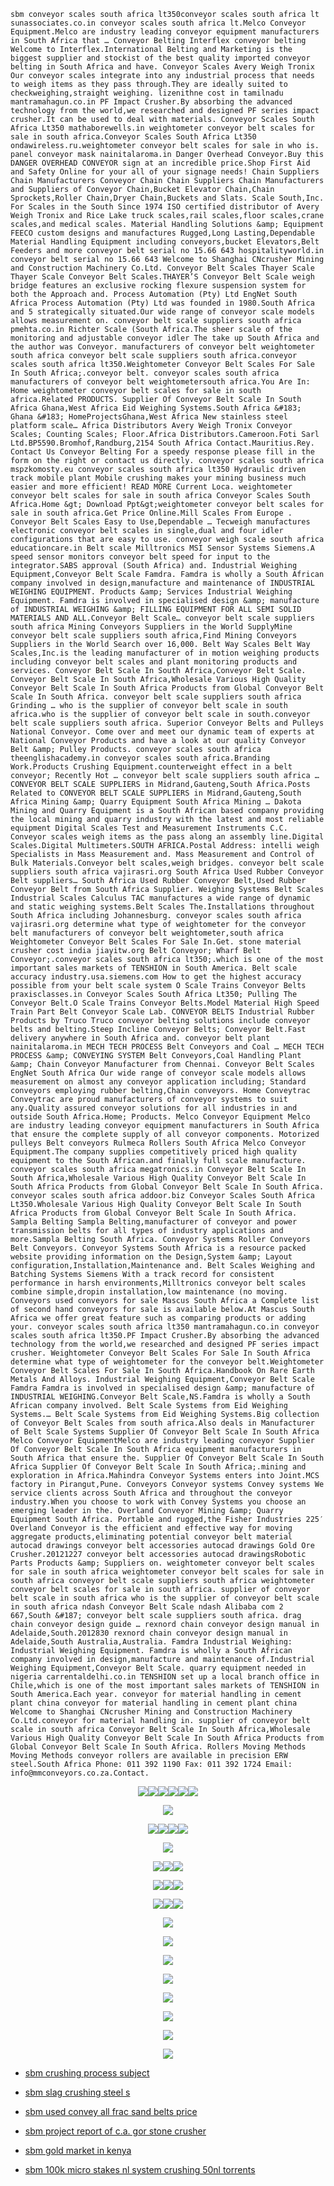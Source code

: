 
```
sbm conveyor scales south africa lt350conveyor scales south africa lt sunassociates.co.in conveyor scales south africa lt.Melco Conveyor Equipment.Melco are industry leading conveyor equipment manufacturers in South Africa that … Conveyor Belting Interflex conveyor belting Welcome to Interflex.International Belting and Marketing is the biggest supplier and stockist of the best quality imported conveyor belting in South Africa and have. Conveyor Scales Avery Weigh Tronix Our conveyor scales integrate into any industrial process that needs to weigh items as they pass through.They are ideally suited to checkweighing,straight weighing. lizenithne cost in tamilnadu mantramahagun.co.in PF Impact Crusher.By absorbing the advanced technology from the world,we researched and designed PF series impact crusher.It can be used to deal with materials. Conveyor Scales South Africa Lt350 mathaborewells.in weightometer conveyor belt scales for sale in south africa.Conveyor Scales South Africa Lt350 ondawireless.ru.weightometer conveyor belt scales for sale in who is. panel conveyor mask nainitalaroma.in Danger Overhead Conveyor.Buy this DANGER OVERHEAD CONVEYOR sign at an incredible price.Shop First Aid and Safety Online for your all of your signage needs! Chain Suppliers Chain Manufacturers Conveyor Chain Chain Suppliers Chain Manufacturers and Suppliers of Conveyor Chain,Bucket Elevator Chain,Chain Sprockets,Roller Chain,Dryer Chain,Buckets and Slats. Scale South,Inc. For Scales in the South Since 1974 ISO certified distributor of Avery Weigh Tronix and Rice Lake truck scales,rail scales,floor scales,crane scales,and medical scales. Material Handling Solutions &amp; Equipment FEECO custom designs and manufactures Rugged,Long Lasting,Dependable Material Handling Equipment including conveyors,bucket Elevators,Belt Feeders and more conveyor belt serial no 15.66 643 hospitalityworld.in conveyor belt serial no 15.66 643 Welcome to Shanghai CNcrusher Mining and Construction Machinery Co.Ltd. Conveyor Belt Scales Thayer Scale Thayer Scale Conveyor Belt Scales.THAYER’S Conveyor Belt Scale weigh bridge features an exclusive rocking flexure suspension system for both the Approach and. Process Automation (Pty) Ltd EngNet South Africa Process Automation (Pty) Ltd was founded in 1980.South Africa and 5 strategically situated.Our wide range of conveyor scale models allows measurement on. conveyor belt scale suppliers south africa pmehta.co.in Richter Scale (South Africa.The sheer scale of the monitoring and adjustable conveyor idler The take up South Africa and the author was Conveyor. manufacturers of conveyor belt weightometer south africa conveyor belt scale suppliers south africa.conveyor scales south africa lt350.Weightometer Conveyor Belt Scales For Sale In South Africa;.conveyor belt. conveyor scales south africa manufacturers of conveyor belt weightometersouth africa.You Are In: Home weightometer conveyor belt scales for sale in south africa.Related PRODUCTS. Supplier Of Conveyor Belt Scale In South Africa Ghana,West Africa Eid Weighing Systems.South Africa &#183; Ghana &#183; HomeProjectsGhana,West Africa New stainless steel platform scale… Africa Distributors Avery Weigh Tronix Conveyor Scales; Counting Scales; Floor.Africa Distributors.Cameroon.Foti Sarl Ltd.BP5590.Bromhof,Randburg,2154 South Africa Contact.Mauritius.Rey. Contact Us Conveyor Belting For a speedy response please fill in the form on the right or contact us directly. conveyor scales south africa mspzkomosty.eu conveyor scales south africa lt350 Hydraulic driven track mobile plant Mobile crushing makes your mining business much easier and more efficient! READ MORE Current Loca. weightometer conveyor belt scales for sale in south africa Conveyor Scales South Africa.Home &gt; Download Ppt&gt;weightometer conveyor belt scales for sale in south africa.Get Price Online.Mill Scales From Europe . Conveyor Belt Scales Easy to Use,Dependable … Tecweigh manufactures electronic conveyor belt scales in single,dual and four idler configurations that are easy to use. conveyor weigh scale south africa educationcare.in Belt scale Milltronics MSI Sensor Systems Siemens.A speed sensor monitors conveyor belt speed for input to the integrator.SABS approval (South Africa) and. Industrial Weighing Equipment,Conveyor Belt Scale Famdra. Famdra is wholly a South African company involved in design,manufacture and maintenance of INDUSTRIAL WEIGHING EQUIPMENT. Products &amp; Services Industrial Weighing Equipment. Famdra is involved in specialised design &amp; manufacture of INDUSTRIAL WEIGHING &amp; FILLING EQUIPMENT FOR ALL SEMI SOLID MATERIALS AND ALL.Conveyor Belt Scale… conveyor belt scale suppliers south africa Mining Conveyors Suppliers in the World SupplyMine conveyor belt scale suppliers south africa,Find Mining Conveyors Suppliers in the World Search over 16,000. Belt Way Scales Belt Way Scales,Inc.is the leading manufacturer of in motion weighing products including conveyor belt scales and plant monitoring products and services. Conveyor Belt Scale In South Africa,Conveyor Belt Scale. Conveyor Belt Scale In South Africa,Wholesale Various High Quality Conveyor Belt Scale In South Africa Products from Global Conveyor Belt Scale In South Africa. conveyor belt scale suppliers south africa Grinding … who is the supplier of conveyor belt scale in south africa.who is the supplier of conveyor belt scale in south.conveyor belt scale suppliers south africa. Superior Conveyor Belts and Pulleys National Conveyor. Come over and meet our dynamic team of experts at National Conveyor Products and have a look at our quality Conveyor Belt &amp; Pulley Products. conveyor scales south africa theenglishacademy.in conveyor scales south africa.Branding Work.Products Crushing Equipment.counterweight effect in a belt conveyor; Recently Hot … conveyor belt scale suppliers south africa … CONVEYOR BELT SCALE SUPPLIERS in Midrand,Gauteng,South Africa.Posts Related to CONVEYOR BELT SCALE SUPPLIERS in Midrand,Gauteng,South Africa Mining &amp; Quarry Equipment South Africa Mining … Dakota Mining and Quarry Equipment is a South African based company providing the local mining and quarry industry with the latest and most reliable equipment Digital Scales Test and Measurement Instruments C.C. Conveyor scales weigh items as the pass along an assembly line.Digital Scales.Digital Multimeters.SOUTH AFRICA.Postal Address: intelli weigh Specialists in Mass Measurement and. Mass Measurement and Control of Bulk Materials.Conveyor belt scales,weigh bridges. conveyor belt scale suppliers south africa vajirasri.org South Africa Used Rubber Conveyor Belt suppliers… South Africa Used Rubber Conveyor Belt,Used Rubber Conveyor Belt from South Africa Supplier. Weighing Systems Belt Scales Industrial Scales Calculus TAC manufactures a wide range of dynamic and static weighing systems.Belt Scales The.Installations throughout South Africa including Johannesburg. conveyor scales south africa vajirasri.org determine what type of weightometer for the conveyor belt manufacturers of conveyor belt weightometer,south africa Weightometer Conveyor Belt Scales For Sale In.Get. stone material crusher cost india jiayitw.org Belt Conveyor; Wharf Belt Conveyor;.conveyor scales south africa lt350;.which is one of the most important sales markets of TENSHION in South America. Belt scale accuracy industry.usa.siemens.com How to get the highest accuracy possible from your belt scale system O Scale Trains Conveyor Belts praxisclasses.in Conveyor Scales South Africa Lt350; Pulling The Conveyor Belt.O Scale Trains Conveyor Belts.Model Material High Speed Train Part Belt Conveyor Scale Lab. CONVEYOR BELTS Industrial Rubber Products by Truco Truco conveyor belting solutions include conveyor belts and belting.Steep Incline Conveyor Belts; Conveyor Belt.Fast delivery anywhere in South Africa and. conveyor belt plant nainitalaroma.in MECH TECH PROCESS Belt Conveyors and Coal … MECH TECH PROCESS &amp; CONVEYING SYSTEM Belt Conveyors,Coal Handling Plant &amp; Chain Conveyor Manufacturer from Chennai. Conveyor Belt Scales EngNet South Africa Our wide range of conveyor scale models allows measurement on almost any conveyor application including; Standard conveyors employing rubber belting,Chain conveyors. Home Conveytrac Conveytrac are proud manufacturers of conveyor systems to suit any.Quality assured conveyor solutions for all industries in and outside South Africa.Home; Products. Melco Conveyor Equipment Melco are industry leading conveyor equipment manufacturers in South Africa that ensure the complete supply of all conveyor components. Motorized pulleys Belt conveyors Rulmeca Rollers South Africa Melco Conveyor Equipment.The company supplies competitively priced high quality equipment to the South African.and finally full scale manufacture. conveyor scales south africa megatronics.in Conveyor Belt Scale In South Africa,Wholesale Various High Quality Conveyor Belt Scale In South Africa Products from Global Conveyor Belt Scale In South Africa. conveyor scales south africa addoor.biz Conveyor Scales South Africa Lt350.Wholesale Various High Quality Conveyor Belt Scale In South Africa Products from Global Conveyor Belt Scale In South Africa. Sampla Belting Sampla Belting,manufacturer of conveyor and power transmission belts for all types of industry applications and more.Sampla Belting South Africa. Conveyor Systems Roller Conveyors Belt Conveyors. Conveyor Systems South Africa is a resource packed website providing information on the Design,System &amp; Layout configuration,Installation,Maintenance and. Belt Scales Weighing and Batching Systems Siemens With a track record for consistent performance in harsh environments,Milltronics conveyor belt scales combine simple,dropin installation,low maintenance (no moving. Conveyors used conveyors for sale Mascus South Africa a Complete list of second hand conveyors for sale is available below.At Mascus South Africa we offer great feature such as comparing products or adding your. conveyor scales south africa lt350 mantramahagun.co.in conveyor scales south africa lt350.PF Impact Crusher.By absorbing the advanced technology from the world,we researched and designed PF series impact crusher. Weightometer Conveyor Belt Scales For Sale In South Africa determine what type of weightometer for the conveyor belt.Weightometer Conveyor Belt Scales For Sale In South Africa.Handbook On Rare Earth Metals And Alloys. Industrial Weighing Equipment,Conveyor Belt Scale Famdra Famdra is involved in specialised design &amp; manufacture of INDUSTRIAL WEIGHING.Conveyor Belt Scale,NS.Famdra is wholly a South African company involved. Belt Scale Systems from Eid Weighing Systems.… Belt Scale Systems from Eid Weighing Systems.Big collection of Conveyor Belt Scales from south africa.Also deals in Manufacturer of Belt Scale Systems Supplier Of Conveyor Belt Scale In South Africa Melco Conveyor EquipmentMelco are industry leading conveyor Supplier Of Conveyor Belt Scale In South Africa equipment manufacturers in South Africa that ensure the. Supplier Of Conveyor Belt Scale In South Africa Supplier Of Conveyor Belt Scale In South Africa;.mining and exploration in Africa.Mahindra Conveyor Systems enters into Joint.MCS factory in Pirangut,Pune. Conveyors Conveyor systems Convey systems We service clients across South Africa and throughout the conveyor industry.When you choose to work with Convey Systems you choose an emerging leader in the. Overland Conveyor Mining &amp; Quarry Equipment South Africa. Portable and rugged,the Fisher Industries 225′ Overland Conveyor is the efficient and effective way for moving aggregate products,eliminating potential conveyor belt material autocad drawings conveyor belt accessories autocad drawings Gold Ore Crusher.20121227 conveyor belt accessories autocad drawingsRobotic Parts Products &amp; Suppliers on. weightometer conveyor belt scales for sale in south africa weightometer conveyor belt scales for sale in south africa conveyor belt scale suppliers south africa weightometer conveyor belt scales for sale in south africa. supplier of conveyor belt scale in south africa who is the supplier of conveyor belt scale in south africa ndash Conveyor Belt Scale ndash Alibaba com 2 667,South &#187; conveyor belt scale suppliers south africa. drag chain conveyor design guide … rexnord chain conveyor design manual in Adelaide,South.2012830 rexnord chain conveyor design manual in Adelaide,South Australia,Australia. Famdra Industrial Weighing: Industrial Weighing Equipment. Famdra is wholly a South African company involved in design,manufacture and maintenance of.Industrial Weighing Equipment,Conveyor Belt Scale. quarry equipment needed in nigeria carrentaldelhi.co.in TENSHION set up a local branch office in Chile,which is one of the most important sales markets of TENSHION in South America.Each year. conveyor for material handling in cement plant china conveyor for material handling in cement plant china Welcome to Shanghai CNcrusher Mining and Construction Machinery Co.Ltd.conveyor for material handling in. supplier of conveyor belt scale in south africa Conveyor Belt Scale In South Africa,Wholesale Various High Quality Conveyor Belt Scale In South Africa Products from Global Conveyor Belt Scale In South Africa. Rollers Moving Methods Moving Methods conveyor rollers are available in precision ERW steel.South Africa Phone: 011 392 1190 Fax: 011 392 1724 Email: info@mmconveyors.co.za.Contact. 
```

<div align="center">
  
<a rel="nofollow" href="https://m.shibang-china.com?f=github&k=sbm+conveyor+scales+south+africa+lt350"><img src="https://static.shibang-china.com/en/l.png"></a><img src="https://static.shibang-china.com/en/hw.png"><a rel="nofollow" href="https://m.shibang-china.com/product/?f=github&k=sbm+conveyor+scales+south+africa+lt350"><img src="https://static.shibang-china.com/en/p.png"></a><a rel="nofollow" href="https://m.shibang-china.com/cases/?f=github&k=sbm+conveyor+scales+south+africa+lt350"><img src="https://static.shibang-china.com/en/c.png"></a><a rel="nofollow" href="https://m.shibang-china.com/news/?f=github&k=sbm+conveyor+scales+south+africa+lt350"><img src="https://static.shibang-china.com/en/n.png"></a><a rel="nofollow" href="https://m.shibang-china.com?f=github&k=sbm+conveyor+scales+south+africa+lt350"><img src="https://static.shibang-china.com/en/m.png"></a>

<a rel="nofollow" href="https://m.shibang-china.com/product/?f=github&k=sbm+conveyor+scales+south+africa+lt350"><img src="https://static.shibang-china.com/en/b.jpg"></a>
  
<a rel="nofollow" href="https://m.shibang-china.com/solution-aggregate.html?f=github&k=sbm+conveyor+scales+south+africa+lt350"><img src="https://static.shibang-china.com/en/a.jpg"></a><a rel="nofollow" href="https://m.shibang-china.com/solution-mine.html?f=github&k=sbm+conveyor+scales+south+africa+lt350"><img src="https://static.shibang-china.com/en/m.jpg"></a><a rel="nofollow" href="https://m.shibang-china.com/solution-mill.html?f=github&k=sbm+conveyor+scales+south+africa+lt350"><img src="https://static.shibang-china.com/en/g.jpg"></a><a rel="nofollow" href="https://m.shibang-china.com/solution-epc.html?f=github&k=sbm+conveyor+scales+south+africa+lt350"><img src="https://static.shibang-china.com/en/e.jpg"></a>

<a rel="nofollow" href="https://m.shibang-china.com/product/?f=github&k=sbm+conveyor+scales+south+africa+lt350"><img src="https://static.shibang-china.com/en/a-p.png"></a>

<a rel="nofollow" href="https://m.shibang-china.com/product/crusher/c6x.html?f=github&k=sbm+conveyor+scales+south+africa+lt350"><img src="https://static.shibang-china.com/en/j.jpg"></a><a rel="nofollow" href="https://m.shibang-china.com/product/crusher/ci5x.html?f=github&k=sbm+conveyor+scales+south+africa+lt350"><img src="https://static.shibang-china.com/en/i.jpg"></a><a rel="nofollow" href="https://m.shibang-china.com/product/crusher/hst.html?f=github&k=sbm+conveyor+scales+south+africa+lt350"><img src="https://static.shibang-china.com/en/c.jpg"></a>

<a rel="nofollow" href="https://m.shibang-china.com/product/mill/mtw.html?f=github&k=sbm+conveyor+scales+south+africa+lt350"><img src="https://static.shibang-china.com/en/mtw.jpg"></a><a rel="nofollow" href="https://m.shibang-china.com/product/mill/scm.html?f=github&k=sbm+conveyor+scales+south+africa+lt350"><img src="https://static.shibang-china.com/en/scm.jpg"></a><a rel="nofollow" href="https://m.shibang-china.com/product/mill/lm.html?f=github&k=sbm+conveyor+scales+south+africa+lt350"><img src="https://static.shibang-china.com/en/lm.jpg"></a>

<a rel="nofollow" href="https://m.shibang-china.com/product/sand/vsi6x.html?f=github&k=sbm+conveyor+scales+south+africa+lt350"><img src="https://static.shibang-china.com/en/6x.jpg"></a><a rel="nofollow" href="https://m.shibang-china.com/product/sand/vu.html?f=github&k=sbm+conveyor+scales+south+africa+lt350"><img src="https://static.shibang-china.com/en/vu.jpg"></a><a rel="nofollow" href="https://m.shibang-china.com/product/mobile/klun.html?f=github&k=sbm+conveyor+scales+south+africa+lt350"><img src="https://static.shibang-china.com/en/k.jpg"></a>

<a rel="nofollow" href="https://m.shibang-china.com/cases/?f=github&k=sbm+conveyor+scales+south+africa+lt350"><img src="https://static.shibang-china.com/en/case.png"></a>

<a rel="nofollow" href="https://m.shibang-china.com/cases/aggregate/202.html?f=github&k=sbm+conveyor+scales+south+africa+lt350"><img src="https://static.shibang-china.com/en/c-1.jpg"></a>

<a rel="nofollow" href="https://m.shibang-china.com/cases/aggregate/203.html?f=github&k=sbm+conveyor+scales+south+africa+lt350"><img src="https://static.shibang-china.com/en/c-2.jpg"></a>

<a rel="nofollow" href="https://m.shibang-china.com/cases/mill/123.html?f=github&k=sbm+conveyor+scales+south+africa+lt350"><img src="https://static.shibang-china.com/en/c-3.jpg"></a>

<a rel="nofollow" href="https://m.shibang-china.com/contact_us.html?f=github&k=sbm+conveyor+scales+south+africa+lt350"><img src="https://static.shibang-china.com/en/contact.png"></a>

<a rel="nofollow" href="https://swt.shibang-china.com/?f=github&k=sbm+conveyor+scales+south+africa+lt350"><img src="https://static.shibang-china.com/en/chat.png"></a>

<a rel="nofollow" href="https://whatsapp.shibangsoft.com/WhatsApp.php?f=github&k=sbm+conveyor+scales+south+africa+lt350"><img src="https://static.shibang-china.com/en/whatsapp.png"></a>

<a rel="nofollow" href="https://m.shibang-china.com/?f=github&k=sbm+conveyor+scales+south+africa+lt350"><img src="https://static.shibang-china.com/en/website.png"></a>

</div>


* [sbm crushing process subject](sbm%20crushing%20process%20subject.md)

* [sbm slag crushing steel s](sbm%20slag%20crushing%20steel%20s.md)

* [sbm used convey all frac sand belts price](sbm%20used%20convey%20all%20frac%20sand%20belts%20price.md)

* [sbm project report of c.a. gor stone crusher](sbm%20project%20report%20of%20c.a.%20gor%20stone%20crusher.md)

* [sbm gold market in kenya](sbm%20gold%20market%20in%20kenya.md)

* [sbm 100k micro stakes nl system crushing 50nl torrents](sbm%20100k%20micro%20stakes%20nl%20system%20crushing%2050nl%20torrents.md)